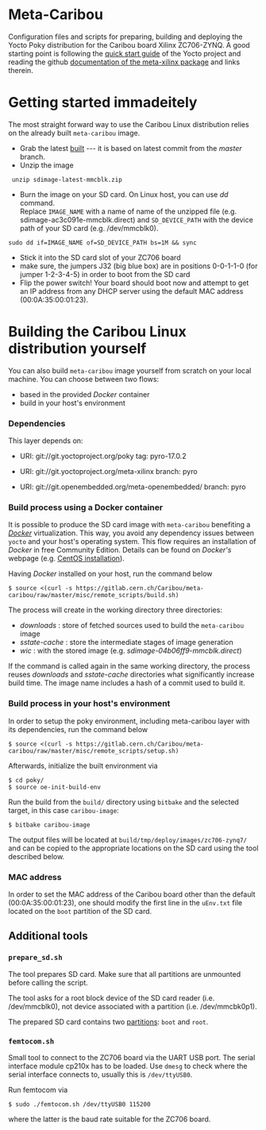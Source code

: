 # Meta-Caribou

Configuration files and scripts for preparing, building and deploying the Yocto Poky distribution for the Caribou board Xilinx ZC706-ZYNQ.
A good starting point is following the [quick start guide](http://www.yoctoproject.org/docs/2.0/yocto-project-qs/yocto-project-qs.html) of the Yocto project and reading the github [documentation of the meta-xilinx package](https://github.com/Xilinx/meta-xilinx/blob/master/README.md) and links therein.

# Getting started immadeitely

The most straight forward way to use the Caribou Linux distribution relies on the already built `meta-caribou` image.
 * Grab the latest [built](https://cernbox.cern.ch/remote.php/webdav/%20%20project%20caribou/www/sdimage-latest-mmcblk.zip) --- it is based on latest commit from the _master_ branch.
 * Unzip the image
 
 ```
  unzip sdimage-latest-mmcblk.zip
 ```
 
 * Burn the image on your SD card. On Linux host, you can use _dd_ command.<br />
 Replace `IMAGE_NAME` with a name of name of the unzipped file (e.g. sdimage-ac3c091e-mmcblk.direct) and `SD_DEVICE_PATH` with the device path of your SD card (e.g. /dev/mmcblk0).
 
 ```
 sudo dd if=IMAGE_NAME of=SD_DEVICE_PATH bs=1M && sync
 ```
 * Stick it into the SD card slot of your ZC706 board
 * make sure, the jumpers J32 (big blue box) are in positions 0-0-1-1-0 (for jumper 1-2-3-4-5) in order to boot from the SD card
 * Flip the power switch! Your board should boot now and attempt to get an IP address from any DHCP server using the default MAC address (00:0A:35:00:01:23).

# Building the Caribou Linux distribution yourself
You can also build `meta-caribou` image yourself from scratch on your local machine. You can choose between two flows:
* based in the provided _Docker_ container
* build in your host's environment

### Dependencies

This layer depends on:

 * URI: git://git.yoctoproject.org/poky tag: pyro-17.0.2

 * URI: git://git.yoctoproject.org/meta-xilinx branch: pyro

 * URI: git://git.openembedded.org/meta-openembedded/ branch: pyro

### Build process using a Docker container
It is possible to produce the SD card image with `meta-caribou` benefiting a [_Docker_](https://www.docker.com/) virtualization.
This way, you avoid any dependency issues between `yocto` and your host's operating system. This flow requires an installation of _Docker_ in free Community Edition.
Details can be found on _Docker's_ webpage (e.g. [CentOS installation](https://store.docker.com/editions/community/docker-ce-server-centos)).

Having _Docker_ installed on your host, run the command below

  ```
  $ source <(curl -s https://gitlab.cern.ch/Caribou/meta-caribou/raw/master/misc/remote_scripts/build.sh)
  ```
The process will create in the working directory three directories:
  * _downloads_ : store of fetched sources used to build the `meta-caribou` image
  * _sstate-cache_ : store the intermediate stages of image generation
  * _wic_ : with the stored image (e.g. _sdimage-04b06ff9-mmcblk.direct_)

If the command is called again in the same working directory, the process reuses _downloads_ and _sstate-cache_ directories what significantly increase build time.
The image name includes a hash of a commit used to build it.

### Build process in your host's environment

In order to setup the poky environment, including meta-caribou layer with its dependencies, run the command below

```
$ source <(curl -s https://gitlab.cern.ch/Caribou/meta-caribou/raw/master/misc/remote_scripts/setup.sh)

```
Afterwards, initialize the built environment via

```
$ cd poky/
$ source oe-init-build-env
```

Run the build from the `build/` directory using `bitbake` and the selected target, in this case `caribou-image`:

```
$ bitbake caribou-image
```

The output files will be located at `build/tmp/deploy/images/zc706-zynq7/` and can be copied to the appropriate locations on the SD card using the tool described below.


### MAC address
In order to set the MAC address of the Caribou board other than the default (00:0A:35:00:01:23), one should modify the first line in the `uEnv.txt` file located on the `boot` partition of the SD card.

## Additional tools

### `prepare_sd.sh`

The tool prepares SD card. Make sure that all partitions are unmounted before calling the script.

The tool asks for a root block device of the SD card reader (i.e. /dev/mmcblk0), not device associated with a partition (i.e. /dev/mmcbk0p1).

The prepared SD card contains two [partitions](https://github.com/Xilinx/meta-xilinx/blob/master/README.booting.md#preparing-sdmmc): `boot` and `root`.

### `femtocom.sh`

Small tool to connect to the ZC706 board via the UART USB port. The serial interface module cp210x has to be loaded. Use `dmesg` to check where the serial interface connects to, usually this is `/dev/ttyUSB0`.

Run femtocom via

```
$ sudo ./femtocom.sh /dev/ttyUSB0 115200
```

where the latter is the baud rate suitable for the ZC706 board.
